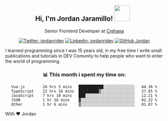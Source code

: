 <div align="center">
<h2 style="margin-right:10px;">Hi, I'm Jordan Jaramillo! <img src="https://media.giphy.com/media/Wj7lNjMNDxSmc/source.gif" width="50" > </h2>

<p>Senior Frontend Developer at <a href="https://www.crehana.com/">Crehana</a></p>

[![Twitter: jordanrjdev](https://img.shields.io/twitter/follow/jordanrjdev?style=social)](https://twitter.com/jordanrjdev)
[![Linkedin: jordanrjdev](https://img.shields.io/badge/-jordanrjdev-blue?style=flat-square&logo=Linkedin&logoColor=white&link=https://www.linkedin.com/in/jordanrjdev/)](https://www.linkedin.com/in/jordanrjdev/)
[![GitHub Jordan](https://img.shields.io/github/followers/jnadroj?label=follow&style=social)](https://github.com/jnadroj)

</div>
I learned programming since I was 15 years old, in my free time I write small publications and tutorials in DEV Comunity to help people who want to enter the world of programming.

<div align="center">

### 📊 **This month i spent my time on:**

<!--START_SECTION:waka-->

```text
Vue.js        26 hrs 5 mins   ███████████░░░░░░░░░░░░░░   44.36 %
TypeScript    22 hrs 16 mins  █████████▒░░░░░░░░░░░░░░░   37.85 %
JavaScript    7 hrs 10 mins   ███░░░░░░░░░░░░░░░░░░░░░░   12.21 %
JSON          1 hr 18 mins    ▓░░░░░░░░░░░░░░░░░░░░░░░░   02.22 %
Other         1 hr 6 mins     ▒░░░░░░░░░░░░░░░░░░░░░░░░   01.87 %
```

<!--END_SECTION:waka-->

</div>

With ❤️ Jordan
